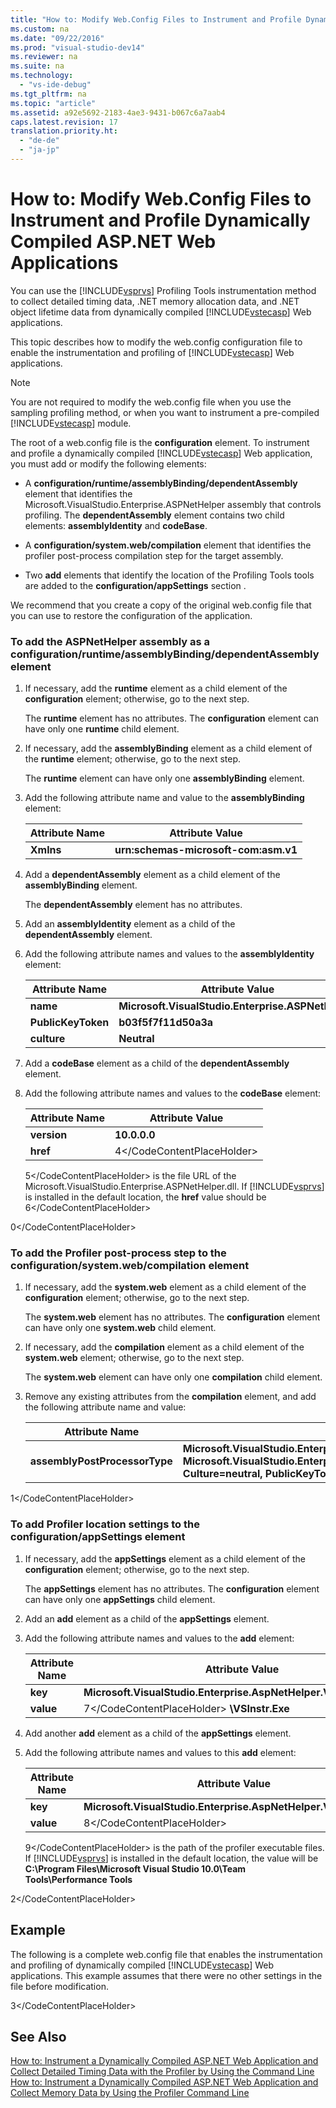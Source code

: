 ```yaml
---
title: "How to: Modify Web.Config Files to Instrument and Profile Dynamically Compiled ASP.NET Web Applications"
ms.custom: na
ms.date: "09/22/2016"
ms.prod: "visual-studio-dev14"
ms.reviewer: na
ms.suite: na
ms.technology: 
  - "vs-ide-debug"
ms.tgt_pltfrm: na
ms.topic: "article"
ms.assetid: a92e5692-2183-4ae3-9431-b067c6a7aab4
caps.latest.revision: 17
translation.priority.ht: 
  - "de-de"
  - "ja-jp"
---
```

# How to: Modify Web.Config Files to Instrument and Profile Dynamically Compiled ASP.NET Web Applications
You can use the [!INCLUDE[vsprvs](../vs140/includes/vsprvs_md.md)] Profiling Tools instrumentation method to collect detailed timing data, .NET memory allocation data, and .NET object lifetime data from dynamically compiled [!INCLUDE[vstecasp](../vs140/includes/vstecasp_md.md)] Web applications.  
  
 This topic describes how to modify the web.config configuration file to enable the instrumentation and profiling of [!INCLUDE[vstecasp](../vs140/includes/vstecasp_md.md)] Web applications.  
  
> [!NOTE]
>  You are not required to modify the web.config file when you use the sampling profiling method, or when you want to instrument a pre-compiled [!INCLUDE[vstecasp](../vs140/includes/vstecasp_md.md)] module.  
  
 The root of a web.config file is the **configuration** element. To instrument and profile a dynamically compiled [!INCLUDE[vstecasp](../vs140/includes/vstecasp_md.md)] Web application, you must add or modify the following elements:  
  
-   A **configuration/runtime/assemblyBinding/dependentAssembly** element that identifies the Microsoft.VisualStudio.Enterprise.ASPNetHelper assembly that controls profiling. The **dependentAssembly** element contains two child elements: **assemblyIdentity** and **codeBase**.  
  
-   A **configuration/system.web/compilation** element that identifies the profiler post-process compilation step for the target assembly.  
  
-   Two **add** elements that identify the location of the Profiling Tools tools are added to the **configuration/appSettings** section .  
  
 We recommend that you create a copy of the original web.config file that you can use to restore the configuration of the application.  
  
### To add the ASPNetHelper assembly as a configuration/runtime/assemblyBinding/dependentAssembly element  
  
1.  If necessary, add the **runtime** element as a child element of the **configuration** element; otherwise, go to the next step.  
  
     The **runtime** element has no attributes. The **configuration** element can have only one **runtime** child element.  
  
2.  If necessary, add the **assemblyBinding** element as a child element of the **runtime** element; otherwise, go to the next step.  
  
     The **runtime** element can have only one **assemblyBinding** element.  
  
3.  Add the following attribute name and value to the **assemblyBinding** element:  
  
    |Attribute Name|Attribute Value|  
    |--------------------|---------------------|  
    |**Xmlns**|**urn:schemas-microsoft-com:asm.v1**|  
  
4.  Add a **dependentAssembly** element as a child element of the **assemblyBinding** element.  
  
     The **dependentAssembly** element has no attributes.  
  
5.  Add an **assemblyIdentity** element as a child of the **dependentAssembly** element.  
  
6.  Add the following attribute names and values to the **assemblyIdentity** element:  
  
    |Attribute Name|Attribute Value|  
    |--------------------|---------------------|  
    |**name**|**Microsoft.VisualStudio.Enterprise.ASPNetHelper**|  
    |**PublicKeyToken**|**b03f5f7f11d50a3a**|  
    |**culture**|**Neutral**|  
  
7.  Add a **codeBase** element as a child of the **dependentAssembly** element.  
  
8.  Add the following attribute names and values to the **codeBase** element:  
  
    |Attribute Name|Attribute Value|  
    |--------------------|---------------------|  
    |**version**|**10.0.0.0**|  
    |**href**|<CodeContentPlaceHolder>4\</CodeContentPlaceHolder>|  
  
     <CodeContentPlaceHolder>5\</CodeContentPlaceHolder> is the file URL of the Microsoft.VisualStudio.Enterprise.ASPNetHelper.dll. If [!INCLUDE[vsprvs](../vs140/includes/vsprvs_md.md)] is installed in the default location, the **href** value should be <CodeContentPlaceHolder>6\</CodeContentPlaceHolder>  
  
<CodeContentPlaceHolder>0\</CodeContentPlaceHolder>  
### To add the Profiler post-process step to the configuration/system.web/compilation element  
  
1.  If necessary, add the **system.web** element as a child element of the **configuration** element; otherwise, go to the next step.  
  
     The **system.web** element has no attributes. The **configuration** element can have only one **system.web** child element.  
  
2.  If necessary, add the **compilation** element as a child element of the **system.web** element; otherwise, go to the next step.  
  
     The **system.web** element can have only one **compilation** child element.  
  
3.  Remove any existing attributes from the **compilation** element, and add the following attribute name and value:  
  
    |Attribute Name|Attribute Value|  
    |--------------------|---------------------|  
    |**assemblyPostProcessorType**|**Microsoft.VisualStudio.Enterprise.Common.AspPerformanceInstrumenter, Microsoft.VisualStudio.Enterprise.ASPNetHelper, Version=10.0.0.0, Culture=neutral, PublicKeyToken=b03f5f7f11d50a3a**|  
  
<CodeContentPlaceHolder>1\</CodeContentPlaceHolder>  
### To add Profiler location settings to the configuration/appSettings element  
  
1.  If necessary, add the **appSettings** element as a child element of the **configuration** element; otherwise, go to the next step.  
  
     The **appSettings** element has no attributes. The **configuration** element can have only one **appSettings** child element.  
  
2.  Add an **add** element as a child of the **appSettings** element.  
  
3.  Add the following attribute names and values to the **add** element:  
  
    |Attribute Name|Attribute Value|  
    |--------------------|---------------------|  
    |**key**|**Microsoft.VisualStudio.Enterprise.AspNetHelper.VsInstrLocation**|  
    |**value**|<CodeContentPlaceHolder>7\</CodeContentPlaceHolder> **\VSInstr.Exe**|  
  
4.  Add another **add** element as a child of the **appSettings** element.  
  
5.  Add the following attribute names and values to this **add** element:  
  
    |Attribute Name|Attribute Value|  
    |--------------------|---------------------|  
    |**key**|**Microsoft.VisualStudio.Enterprise.AspNetHelper.VsInstrTools**|  
    |**value**|<CodeContentPlaceHolder>8\</CodeContentPlaceHolder>|  
  
     <CodeContentPlaceHolder>9\</CodeContentPlaceHolder> is the path of the profiler executable files. If [!INCLUDE[vsprvs](../vs140/includes/vsprvs_md.md)] is installed in the default location, the value will be **C:\Program Files\Microsoft Visual Studio 10.0\Team Tools\Performance Tools**  
  
<CodeContentPlaceHolder>2\</CodeContentPlaceHolder>  
## Example  
 The following is a complete web.config file that enables the instrumentation and profiling of dynamically compiled [!INCLUDE[vstecasp](../vs140/includes/vstecasp_md.md)] Web applications. This example assumes that there were no other settings in the file before modification.  
  
<CodeContentPlaceHolder>3\</CodeContentPlaceHolder>  
## See Also  
 [How to: Instrument a Dynamically Compiled ASP.NET Web Application and Collect Detailed Timing Data with the Profiler by Using the Command Line](../vs140/6c140ae2-ecdd-48c7-bd89-3dc1b88e19b0.md)   
 [How to: Instrument a Dynamically Compiled ASP.NET Web Application and Collect Memory Data by Using the Profiler Command Line](../vs140/2cdd9903-39db-47e8-93dd-5e6a21bc3435.md)